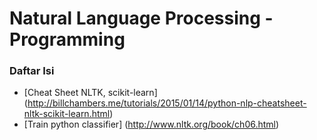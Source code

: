 # Natural Language Processing - Programming

### Daftar Isi

- [Cheat Sheet NLTK, scikit-learn] (http://billchambers.me/tutorials/2015/01/14/python-nlp-cheatsheet-nltk-scikit-learn.html)
- [Train python classifier] (http://www.nltk.org/book/ch06.html)
